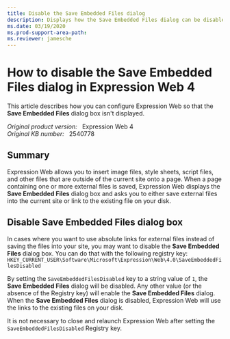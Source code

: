 ```yaml
---
title: Disable the Save Embedded Files dialog
description: Displays how the Save Embedded Files dialog can be disabled.
ms.date: 03/19/2020
ms.prod-support-area-path: 
ms.reviewer: jamesche
---
```

# How to disable the Save Embedded Files dialog in Expression Web 4

This article describes how you can configure Expression Web so that the **Save Embedded Files** dialog box isn't displayed.

_Original product version:_ &nbsp; Expression Web 4  
_Original KB number:_ &nbsp; 2540778

## Summary

Expression Web allows you to insert image files, style sheets, script files, and other files that are outside of the current site onto a page. When a page containing one or more external files is saved, Expression Web displays the **Save Embedded Files** dialog box and asks you to either save external files into the current site or link to the existing file on your disk.

## Disable Save Embedded Files dialog box

In cases where you want to use absolute links for external files instead of saving the files into your site, you may want to disable the **Save Embedded Files** dialog box. You can do that with the following registry key:  
`HKEY_CURRENT_USER\Software\Microsoft\Expression\Web\4.0\SaveEmbeddedFilesDisabled`

By setting the `SaveEmbeddedFilesDisabled` key to a string value of `1`, the **Save Embedded Files** dialog will be disabled. Any other value (or the absence of the Registry key) will enable the **Save Embedded Files** dialog. When the **Save Embedded Files** dialog is disabled, Expression Web will use the links to the existing files on your disk.

It is not necessary to close and relaunch Expression Web after setting the `SaveEmbeddedFilesDisabled` Registry key.
